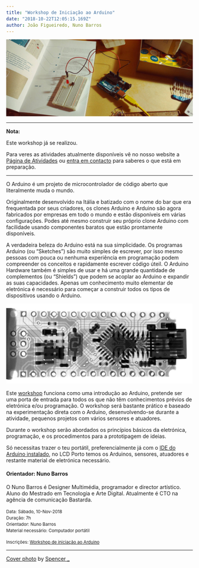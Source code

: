 ```yaml
---
title: "Workshop de Iniciação ao Arduino"
date: "2018-10-22T12:05:15.169Z"
author: João Figueiredo, Nuno Barros
---
```


![That wire goes where?](spencer-_-699369-unsplash.jpg)

---

**Nota:**

Este workshop já se realizou.

Para veres as atividades atualmente disponíveis vê no nosso website a [Página de Atividades](https://lcdporto.org/atividades/) ou [entra em contacto](https://lcdporto.org/contactos) para saberes o que está em preparação.

---


O Arduino é um projeto de microcontrolador de código aberto que literalmente muda o mundo.

Originalmente desenvolvido na Itália e batizado com o nome do bar que era frequentada por seus criadores, os clones Arduino e Arduino são agora fabricados por empresas em todo o mundo e estão disponíveis em várias configurações. Podes até mesmo construir seu próprio clone Arduino com facilidade usando componentes baratos que estão prontamente disponíveis.

A verdadeira beleza do Arduino está na sua simplicidade. Os programas Arduino (ou “Sketches”) são muito simples de escrever, por isso mesmo pessoas com pouca ou nenhuma experiência em programação podem compreender os conceitos e rapidamente escrever código úteil. O Arduino Hardware também é simples de usar e há uma grande quantidade de complementos (ou “Shields”) que podem se acoplar ao Arduino e expandir as suas capacidades. Apenas um conhecimento muito elementar de eletrónica é necessário para começar a construir todos os tipos de dispositivos usando o Arduino.

![Look! Mee'bones!](mathew-schwartz-792854-unsplash.jpg)

Este [workshop][ws] funciona como uma introdução ao Arduino, pretende ser uma porta de entrada para todos os que não têm conhecimentos prévios de eletrónica e/ou programação. O workshop será bastante prático e baseado na experimentação direta com o Arduino, desenvolvendo-se durante a atividade, pequenos projetos com vários sensores e atuadores.

Durante o workshop serão abordados os princípios básicos da eletrónica, programação, e os procedimentos para a prototipagem de ideias.

Só necessitas trazer o teu portátil, preferencialmente já com o [IDE do Arduino instalado](https://www.arduino.cc/en/Main/Software), no LCD Porto temos os Arduinos, sensores, atuadores e restante material de eletrónica necessário.


#### Orientador: Nuno Barros

O Nuno Barros é Designer Multimédia, programador e director artístico. Aluno do Mestrado em Tecnologia e Arte Digital. Atualmente é CTO na agência de comunicação Bastarda.


<small>
Data: Sábado, 10-Nov-2018<br />
Duração: 7h<br />
Orientador: Nuno Barros<br />
Material necessário: Computador portátil

Inscrições: [Workshop de iniciação ao Arduino][ws]
</small>


---
<a href="https://unsplash.com/photos/lbqLxgvLt0U" target="_blank">Cover photo</a>
by <a href="https://unsplash.com/@spendude" target="_blank">Spencer _</a>

[ws]:https://lcdporto.org/atividades/workshop-introducao-ao-arduino
